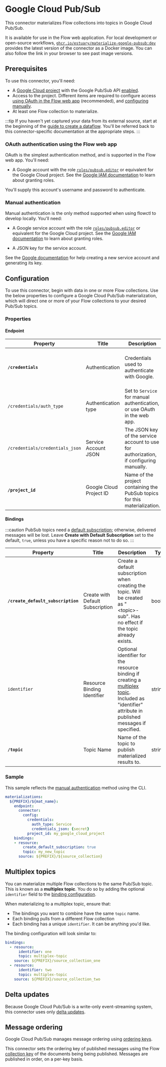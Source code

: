 
# Google Cloud Pub/Sub

This connector materializes Flow collections into topics in Google Cloud Pub/Sub.

It is available for use in the Flow web application. For local development or open-source workflows, [`ghcr.io/estuary/materialize-google-pubsub:dev`](https://ghcr.io/estuary/materialize-google-pubsub:dev) provides the latest version of the connector as a Docker image. You can also follow the link in your browser to see past image versions.

## Prerequisites

To use this connector, you'll need:

* A [Google Cloud project](https://cloud.google.com/resource-manager/docs/creating-managing-projects#creating_a_project) with the Google Pub/Sub API [enabled](https://support.google.com/googleapi/answer/6158841?hl=en).
* Access to the project. Different items are required to configure access [using OAuth in the Flow web app](#oauth-authentication-using-the-flow-web-app) (recommended),
and [configuring manually](#manual-authentication).
* At least one Flow collection to materialize.

:::tip
If you haven't yet captured your data from its external source, start at the beginning of the [guide to create a dataflow](../../../guides/create-dataflow.md). You'll be referred back to this connector-specific documentation at the appropriate steps.
:::

### OAuth authentication using the Flow web app

OAuth is the simplest authentication method, and is supported in the Flow web app. You'll need:

* A Google account with the role [`roles/pubsub.editor`](https://cloud.google.com/pubsub/docs/access-control#roles)
or equivalent for the Google Cloud project.
See the [Google IAM documentation](https://cloud.google.com/iam/docs/granting-changing-revoking-access#grant-single-role) to learn about granting roles.

You'll supply this account's username and password to authenticate.

### Manual authentication

Manual authentication is the only method supported when using flowctl to develop locally. You'll need:

* A Google service account with the role [`roles/pubsub.editor`](https://cloud.google.com/pubsub/docs/access-control#roles)
or equivalent for the Google Cloud project.
See the [Google IAM documentation](https://cloud.google.com/iam/docs/granting-changing-revoking-access#grant-single-role) to learn about granting roles.

* A JSON key for the service account.

See the [Google documentation](https://developers.google.com/identity/protocols/oauth2/service-account#creatinganaccount) for help creating a new service account and generating its key.

## Configuration

To use this connector, begin with data in one or more Flow collections.
Use the below properties to configure a Google Cloud Pub/Sub materialization, which will direct one or more of your Flow collections to your desired Pub/Sub topics.

### Properties

#### Endpoint

| Property | Title | Description | Type | Required/Default |
|---|---|---|---|---|
| **`/credentials`** | Authentication | Credentials used to authenticate with Google. | array, boolean, null, number, object, string | Required |
| `/credentials/auth_type` | Authentication type | Set to `Service` for manual authentication, or use OAuth in the web app.  | string |  |
| `/credentials/credentials_json` | Service Account JSON | The JSON key of the service account to use for authorization, if configuring manually. | string |  |
| **`/project_id`** | Google Cloud Project ID | Name of the project containing the PubSub topics for this materialization. | string | Required |

#### Bindings

:::caution
PubSub topics need a [default subscription](https://cloud.google.com/pubsub/docs/create-topic#properties_of_a_topic);
otherwise, delivered messages will be lost. Leave **Create with Default Subscription** set to the default, `true`,
unless you have a specific reason not to do so.
:::

| Property | Title | Description | Type | Required/Default |
|---|---|---|---|---|
| **`/create_default_subscription`** | Create with Default Subscription | Create a default subscription when creating the topic. Will be created as &quot;&lt;topic&gt;-sub&quot;. Has no effect if the topic already exists. | boolean | Required, `true` |
| `identifier` | Resource Binding Identifier | Optional identifier for the resource binding if creating a [multiplex topic](#multiplex-topics). Included as \"identifier\" attribute in published messages if specified. | string | |
| **`/topic`** | Topic Name | Name of the topic to publish materialized results to. | string | Required |

### Sample

This sample reflects the [manual authentication](#manual-authentication) method using the CLI.

```yaml
materializations:
  ${PREFIX}/${mat_name}:
    endpoint:
      connector:
        config:
          credentials:
            auth_type: Service
            credentials_json: {secret}
          project_id: my_google_cloud_project
    bindings:
  	- resource:
        create_default_subscription: true
      	topic: my_new_topic
      source: ${PREFIX}/${source_collection}
```

## Multiplex topics

You can materialize multiple Flow collections to the same Pub/Sub topic. This is known as a **multiplex topic**.
You do so by adding the optional `identifier` field to the [binding configuration](#bindings).

When materializing to a multiplex topic, ensure that:

* The bindings you want to combine have the same `topic` name.
* Each binding pulls from a different Flow collection
* Each binding has a unique `identifier`. It can be anything you'd like.

The binding configuration will look similar to:

```yaml
bindings:
  - resource:
      identifier: one
      topic: multiplex-topic
    source: ${PREFIX}/source_collection_one
  - resource:
      identifier: two
      topic: multiplex-topic
    source: ${PREFIX}/source_collection_two
```

## Delta updates

Because Google Cloud Pub/Sub is a write-only event-streaming system, this connector uses only [delta updates](/concepts/materialization/#delta-updates).

## Message ordering

Google Cloud Pub/Sub manages message ordering using [ordering keys](https://cloud.google.com/pubsub/docs/ordering).

This connector sets the ordering key of published messages using the Flow [collection key](../../../concepts/collections.md#keys)
of the documents being being published.
Messages are published in order, on a per-key basis.

